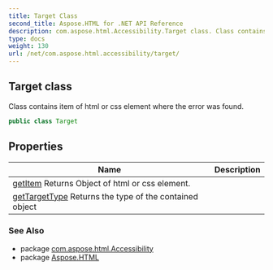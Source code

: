 ```yaml
---
title: Target Class
second_title: Aspose.HTML for .NET API Reference
description: com.aspose.html.Accessibility.Target class. Class contains item of html or css element where the error was found
type: docs
weight: 130
url: /net/com.aspose.html.accessibility/target/
---
```

## Target class

Class contains item of html or css element where the error was found.

```java
public class Target
```

## Properties

| Name | Description |
| --- | --- |
| [getItem](../../com.aspose.html.accessibility/target/item/) Returns Object of html or css element. |
| [getTargetType](../../com.aspose.html.accessibility/target/targettype/) Returns the type of the contained object |

### See Also

* package [com.aspose.html.Accessibility](../../com.aspose.html.accessibility/)
* package [Aspose.HTML](../../)
